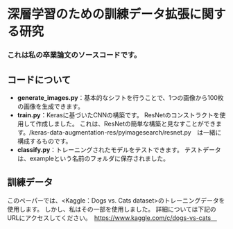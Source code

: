 # 深層学習のための訓練データ拡張に関する研究

### これは私の卒業論文のソースコードです。

## コードについて

- **generate_images.py**：基本的なシフトを行うことで、1つの画像から100枚の画像を生成できます。
- **train.py**：Kerasに基づいたCNNの構築です。 ResNetのコンストラクトを使用して作成しました。 これは、ResNetの簡単な構築と見なすことができます。/keras-data-augmentation-res/pyimagesearch/resnet.py　は一緒に構成するものです。
- **classify.py**：トレーニングされたモデルをテストできます。 テストデータは、exampleという名前のフォルダに保存されました。

## 訓練データ

このペーパーでは、<Kaggle：Dogs vs. Cats dataset>のトレーニングデータを使用します。 しかし、私はその一部を使用しました。 詳細については下記のURLにアクセスしてください。　https://www.kaggle.com/c/dogs-vs-cats　
